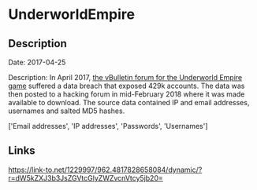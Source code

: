 # UnderworldEmpire

## Description

Date: 2017-04-25

Description:
In April 2017, <a href="http://underworldempireforums.com/" target="_blank" rel="noopener">the vBulletin forum for the Underworld Empire game</a> suffered a data breach that exposed 429k accounts. The data was then posted to a hacking forum in mid-February 2018 where it was made available to download. The source data contained IP and email addresses, usernames and salted MD5 hashes.


['Email addresses', 'IP addresses', 'Passwords', 'Usernames']

## Links

https://link-to.net/1229997/962.4817828658084/dynamic/?r=dW5kZXJ3b3JsZGVtcGlyZWZvcnVtcy5jb20=